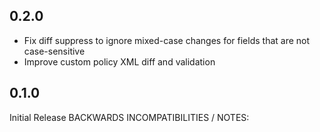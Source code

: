 ## 0.2.0
- Fix diff suppress to ignore mixed-case changes for fields that are not case-sensitive
- Improve custom policy XML diff and validation

## 0.1.0 
Initial Release
BACKWARDS INCOMPATIBILITIES / NOTES:
